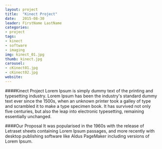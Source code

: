 ```yaml
---
layout: project
title:  "Kinect Project"
date:   2015-08-30
leader: FirstName LastName
categories:
- project
tags:
- kinect
- software
- imaging
img: kinect_01.jpg
thumb: kinect.jpg
carousel:
- cKinect01.jpg
- cKinect02.jpg
website: 
---
```

####Kinect Project
Lorem Ipsum is simply dummy text of the printing and typesetting industry. Lorem Ipsum has been the industry's standard dummy text ever since the 1500s, when an unknown printer took a galley of type and scrambled it to make a type specimen book. It has survived not only five centuries, but also the leap into electronic typesetting, remaining essentially unchanged.

####Our Proposal
It was popularised in the 1960s with the release of Letraset sheets containing Lorem Ipsum passages, and more recently with desktop publishing software like Aldus PageMaker including versions of Lorem Ipsum.
